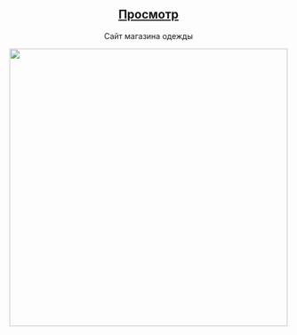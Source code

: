 <div align='center'>
   <h2><a href='https://shop-tk.netlify.app/'>Просмотр</a></h2>
   <p>Сайт магазина одежды</p>
   <img width='500px' src='https://cdn.glitch.global/7c6a18ce-0c28-4fa9-bb89-9a59af144581/Component%201.png?v=1665838207279'/>
</div>
